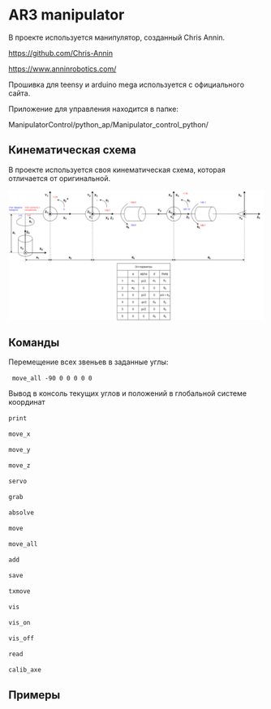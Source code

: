 # AR3 manipulator

В проекте используется манипулятор, созданный
Chris Annin.

https://github.com/Chris-Annin

https://www.anninrobotics.com/

Прошивка для teensy и arduino mega используется с официального сайта. 

Приложение для управления находится в папке:

ManipulatorControl/python_ap/Manipulator_control_python/

## Кинематическая схема

В проекте используется своя кинематическая схема, которая отличается от оригинальной. 
<div align="center">
  <img src="/img/scheme.png" alt="">
</div>


## Команды

Перемещение всех звеньев в заданные углы:

``` move_all -90 0 0 0 0 0```

Вывод в консоль текущих углов и положений в глобальной системе координат

```print```

```move_x```

```move_y```

```move_z```

```servo```

```grab```

```absolve```

```move```

```move_all```

```add```

```save```

```txmove```

```vis```

```vis_on```

```vis_off```

```read```

```calib_axe```

## Примеры


